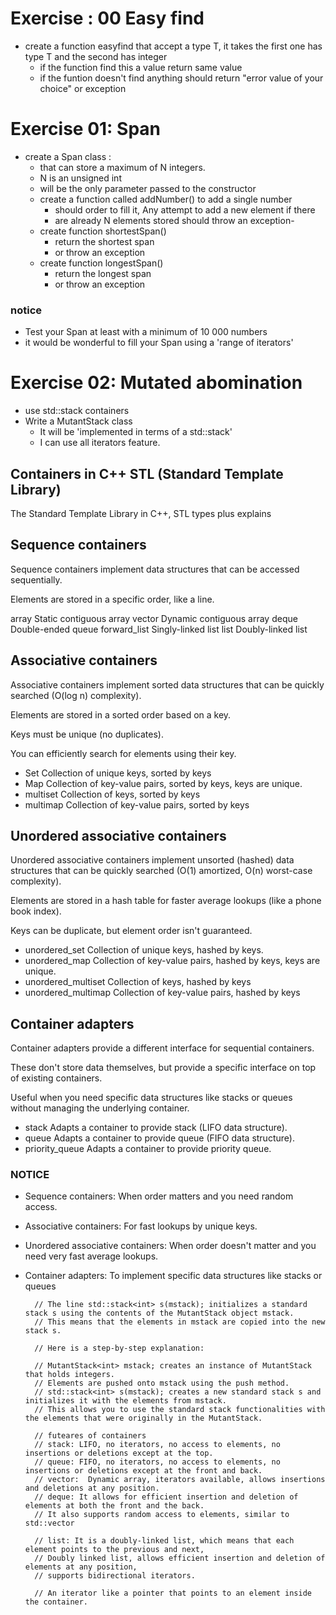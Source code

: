 # Exercise : 00 Easy find

- create a function easyfind that accept a type T,
    it takes the first one has type T and the second has integer
  - if the function find this a value return same value
  - if the funtion doesn't find anything should return "error value of your choice" or exception

# Exercise 01: Span

- create a Span class :
    - that can store a maximum of N integers.
    - N is an unsigned int
    - will be the only parameter passed to the constructor
    - create a function called addNumber() to add a single number
        - should order to fill it, Any attempt to add a new element if there
        - are already N elements stored should throw an exception-
    - create function shortestSpan()
        - return the shortest span
        - or throw an exception
    - create function longestSpan()
        - return the longest span
        - or throw an exception

### notice
- Test your Span at least with a minimum of 10 000 numbers
- it would be wonderful to fill your Span using a 'range of iterators'

# Exercise 02: Mutated abomination
- use std::stack containers
- Write a MutantStack class 
    - It will be 'implemented in terms of a std::stack'
    - I can use all iterators feature.


## Containers in C++ STL (Standard Template Library)

The Standard Template Library in C++, STL types plus explains

## Sequence containers

Sequence containers implement data structures that can be accessed sequentially.

Elements are stored in a specific order, like a line.


array Static contiguous array
vector Dynamic contiguous array
deque Double-ended queue
forward_list Singly-linked list
list Doubly-linked list

## Associative containers

Associative containers implement sorted data structures that can be quickly searched (O(log n) complexity).

Elements are stored in a sorted order based on a key.

Keys must be unique (no duplicates).

You can efficiently search for elements using their key.

- Set Collection of unique keys, sorted by keys
- Map Collection of key-value pairs, sorted by keys, keys are unique.
- multiset Collection of keys, sorted by keys
- multimap Collection of key-value pairs, sorted by keys

## Unordered associative containers

Unordered associative containers implement unsorted (hashed) data structures that can be 
quickly searched (O(1) amortized, O(n) worst-case complexity).

Elements are stored in a hash table for faster average lookups (like a phone book index).

Keys can be duplicate, but element order isn't guaranteed.

- unordered_set Collection of unique keys, hashed by keys.
- unordered_map Collection of key-value pairs, hashed by keys, keys are unique.
- unordered_multiset Collection of keys, hashed by keys
- unordered_multimap Collection of key-value pairs, hashed by keys

## Container adapters

Container adapters provide a different interface for sequential containers.

These don't store data themselves, but provide a specific interface on top of existing containers.

Useful when you need specific data structures like stacks or queues without managing the underlying container.

- stack Adapts a container to provide stack (LIFO data structure).
- queue Adapts a container to provide queue (FIFO data structure).
- priority_queue Adapts a container to provide priority queue. 


### NOTICE

- Sequence containers: When order matters and you need random access.
- Associative containers: For fast lookups by unique keys.
- Unordered associative containers: When order doesn't matter and you need very fast average lookups.
- Container adapters: To implement specific data structures like stacks or queues

        
        // The line std::stack<int> s(mstack); initializes a standard stack s using the contents of the MutantStack object mstack.
        // This means that the elements in mstack are copied into the new stack s.
        
        // Here is a step-by-step explanation:
        
        // MutantStack<int> mstack; creates an instance of MutantStack that holds integers.
        // Elements are pushed onto mstack using the push method.
        // std::stack<int> s(mstack); creates a new standard stack s and initializes it with the elements from mstack.
        // This allows you to use the standard stack functionalities with the elements that were originally in the MutantStack.
        
        // futeares of containers
        // stack: LIFO, no iterators, no access to elements, no insertions or deletions except at the top.
        // queue: FIFO, no iterators, no access to elements, no insertions or deletions except at the front and back.
        // vector:  Dynamic array, iterators available, allows insertions and deletions at any position.
        // deque: It allows for efficient insertion and deletion of elements at both the front and the back.
        // It also supports random access to elements, similar to std::vector
        
        // list: It is a doubly-linked list, which means that each element points to the previous and next,
        // Doubly linked list, allows efficient insertion and deletion of elements at any position, 
        // supports bidirectional iterators.
        
        // An iterator like a pointer that points to an element inside the container.
  

